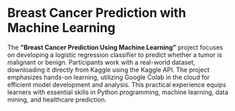 # Breast Cancer Prediction with Machine Learning

The **"Breast Cancer Prediction Using Machine Learning"** project focuses on developing a logistic regression classifier to predict whether a tumor is malignant or benign. Participants work with a real-world dataset, downloading it directly from Kaggle using the Kaggle API. The project emphasizes hands-on learning, utilizing Google Colab in the cloud for efficient model development and analysis. This practical experience equips learners with essential skills in Python programming, machine learning, data mining, and healthcare prediction.
